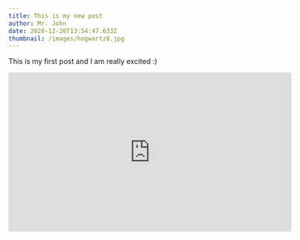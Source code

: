 ```yaml
---
title: This is my new post
author: Mr. John
date: 2020-12-26T13:54:47.633Z
thumbnail: /images/hogwartz8.jpg
---
```

This is my first post and I am really excited :)

<iframe width="560" height="315" src="https://www.youtube.com/embed/hJBHSmyqv0Y" frameborder="0" allow="accelerometer; autoplay; clipboard-write; encrypted-media; gyroscope; picture-in-picture" allowfullscreen></iframe>